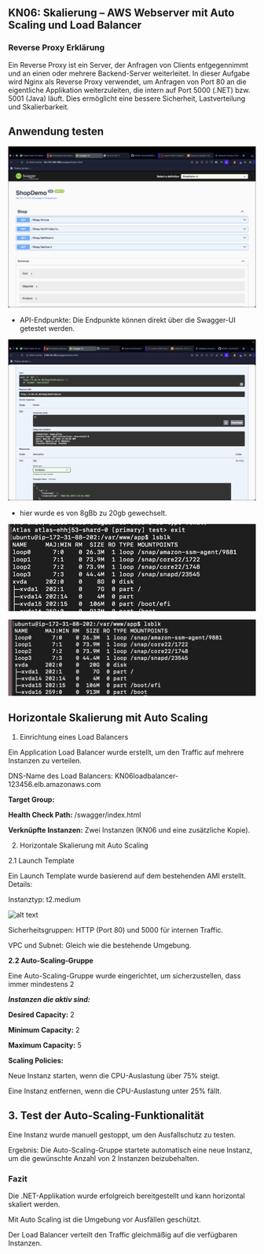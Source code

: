 ## KN06: Skalierung – AWS Webserver mit Auto Scaling und Load Balancer

###  Reverse Proxy Erklärung
Ein Reverse Proxy ist ein Server, der Anfragen von Clients entgegennimmt und an einen oder mehrere Backend-Server weiterleitet. In dieser Aufgabe wird Nginx als Reverse Proxy verwendet, um Anfragen von Port 80 an die eigentliche Applikation weiterzuleiten, die intern auf Port 5000 (.NET) bzw. 5001 (Java) läuft. Dies ermöglicht eine bessere Sicherheit, Lastverteilung und Skalierbarkeit.

## Anwendung testen
![alt text](<Bildschirmfoto 2025-01-29 um 12.39.49.png>)

- API-Endpunkte: Die Endpunkte können direkt über die Swagger-UI getestet werden.

![alt text](<Bildschirmfoto 2025-01-29 um 18.24.02.png>)

- hier wurde es von 8gBb zu 20gb gewechselt.

![alt text](<Bildschirmfoto 2025-01-29 um 18.25.34.png>) 

![alt text](<Bildschirmfoto 2025-01-29 um 18.28.42.png>) 


## Horizontale Skalierung mit Auto Scaling

1. Einrichtung eines Load Balancers

Ein Application Load Balancer wurde erstellt, um den Traffic auf mehrere Instanzen zu verteilen.

DNS-Name des Load Balancers: KN06loadbalancer-123456.elb.amazonaws.com

**Target Group:**

**Health Check Path:** /swagger/index.html

**Verknüpfte Instanzen:** Zwei Instanzen (KN06 und eine zusätzliche Kopie).

2. Horizontale Skalierung mit Auto Scaling

2.1 Launch Template

Ein Launch Template wurde basierend auf dem bestehenden AMI erstellt.
Details:

Instanztyp: t2.medium

![alt text](<Bildschirmfoto 2025-01-29 um 18.31.17.png>)

Sicherheitsgruppen: HTTP (Port 80) und 5000 für internen Traffic.

VPC und Subnet: Gleich wie die bestehende Umgebung.

**2.2 Auto-Scaling-Gruppe**

Eine Auto-Scaling-Gruppe wurde eingerichtet, um sicherzustellen, dass immer mindestens 2 

***Instanzen die aktiv sind:***

**Desired Capacity:** 2

**Minimum Capacity:** 2

**Maximum Capacity:** 5

**Scaling Policies:**

Neue Instanz starten, wenn die CPU-Auslastung über 75% steigt.

Eine Instanz entfernen, wenn die CPU-Auslastung unter 25% fällt.

## 3. Test der Auto-Scaling-Funktionalität

Eine Instanz wurde manuell gestoppt, um den Ausfallschutz zu testen.

Ergebnis: Die Auto-Scaling-Gruppe startete automatisch eine neue Instanz, um die gewünschte Anzahl von 2 Instanzen beizubehalten.

### Fazit
Die .NET-Applikation wurde erfolgreich bereitgestellt und kann horizontal skaliert werden.

Mit Auto Scaling ist die Umgebung vor Ausfällen geschützt.

Der Load Balancer verteilt den Traffic gleichmäßig auf die verfügbaren Instanzen.